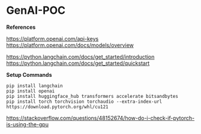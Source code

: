 # GenAI-POC

**References**

https://platform.openai.com/api-keys
https://platform.openai.com/docs/models/overview

https://python.langchain.com/docs/get_started/introduction
https://python.langchain.com/docs/get_started/quickstart


**Setup Commands**
```commandline
pip install langchain
pip install openai
pip install huggingface_hub transformers accelerate bitsandbytes
pip install torch torchvision torchaudio --extra-index-url https://download.pytorch.org/whl/cu121
```


https://stackoverflow.com/questions/48152674/how-do-i-check-if-pytorch-is-using-the-gpu